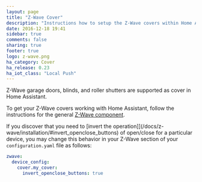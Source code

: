 ```yaml
---
layout: page
title: "Z-Wave Cover"
description: "Instructions how to setup the Z-Wave covers within Home Assistant."
date: 2016-12-18 19:41
sidebar: true
comments: false
sharing: true
footer: true
logo: z-wave.png
ha_category: Cover
ha_release: 0.23
ha_iot_class: "Local Push"
---
```


Z-Wave garage doors, blinds, and roller shutters are supported as cover in Home Assistant.

To get your Z-Wave covers working with Home Assistant, follow the instructions for the general [Z-Wave component](/components/zwave/).

If you discover that you need to [invert the operation]](/docs/z-wave/installation/#invert_openclose_buttons) of open/close for a particular device, you may change this behavior in your Z-Wave section of your `configuration.yaml` file as follows:

```yaml
zwave:
  device_config:
    cover.my_cover:
      invert_openclose_buttons: true
```
